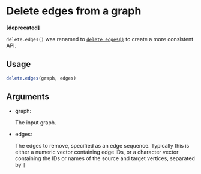 # Delete edges from a graph

**\[deprecated\]**

`delete.edges()` was renamed to
[`delete_edges()`](https://r.igraph.org/reference/delete_edges.md) to
create a more consistent API.

## Usage

``` r
delete.edges(graph, edges)
```

## Arguments

- graph:

  The input graph.

- edges:

  The edges to remove, specified as an edge sequence. Typically this is
  either a numeric vector containing edge IDs, or a character vector
  containing the IDs or names of the source and target vertices,
  separated by `|`
